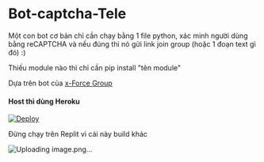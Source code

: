 # Bot-captcha-Tele
Một con bot cơ bản chỉ cần chạy bằng 1 file python, xác minh người dùng bằng reCAPTCHA và nếu đúng thì nó gửi link join group (hoặc 1 đoạn text gì đó) :)

Thiếu module nào thì chỉ cần pip install "tên module"

Dựa trên bot của [x-Force Group](https://t.me/xForceAlphaBot)


#### Host thì dùng Heroku

[![Deploy](https://www.herokucdn.com/deploy/button.svg)](https://heroku.com/deploy)

Đừng chạy trên Replit vì cái này build khác

![Uploading image.png…](https://files.catbox.moe/vvriy4.jpg)

